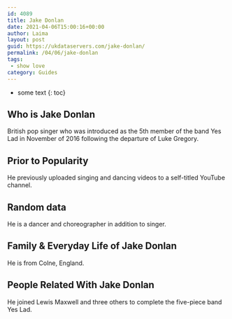 ```yaml
---
id: 4089
title: Jake Donlan
date: 2021-04-06T15:00:16+00:00
author: Laima
layout: post
guid: https://ukdataservers.com/jake-donlan/
permalink: /04/06/jake-donlan
tags:
 - show love
category: Guides
---
```


* some text
{: toc}


## Who is Jake Donlan
                  
                  
                  
British pop singer who was introduced as the 5th member of the band Yes Lad in November of 2016 following the departure of Luke Gregory.
                  
              
            
              
            
                
                
                
## Prior to Popularity
                  
                  
                  
He previously uploaded singing and dancing videos to a self-titled YouTube channel.
                  
              
            
              
            
                
                
                
## Random data
                  
                  
                  
He is a dancer and choreographer in addition to singer.
                  
              
            
              
            
                
                
                
## Family & Everyday Life of Jake Donlan
                  
                  
                  
He is from Colne, England.
                  
              
            
              
            
                
                
                
## People Related With Jake Donlan
                  
                  
                  
He joined Lewis Maxwell and three others to complete the five-piece band Yes Lad.
                  
              
            
              
            
                
              
            
              
              
            
            
              
            
          
          
          